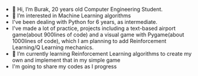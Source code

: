 - 👋 Hi, I’m Burak, 20 years old Computer Engineering Student.
- 👀 I’m interested in Machine Learning algorithms
- I've been dealing with Python for 6 years, as intermediate.
- I've made a lot of practice, projects including
  a text-based airport game(about 900lines of code)
  and a visual game with Pygame(about 1000lines of code),
  which I am planning to add Reinforcement Learning/Q Learning mechanics.
- 🌱 I’m currently learning Reinforcement Learning algorithms
  to create my own and implement that in my simple game
- I'm going to share my codes as I progress


<!---
burakyd/burakyd is a ✨ special ✨ repository because its `README.md` (this file) appears on your GitHub profile.
You can click the Preview link to take a look at your changes.
--->
